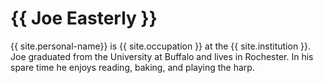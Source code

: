 # {{ Joe Easterly }}
{{ site.personal-name}} is {{ site.occupation }} at the {{ site.institution }}. Joe graduated from the University at Buffalo and lives in Rochester. In his spare time he enjoys reading, baking, and playing the harp.